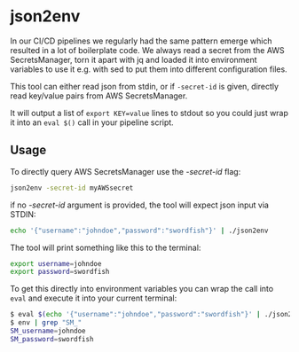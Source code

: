 # json2env

In our CI/CD pipelines we regularly had the same pattern emerge which resulted in a lot of boilerplate code.
We always read a secret from the AWS SecretsManager, torn it apart with jq and loaded it into environment variables to use it e.g. with sed to put them into different configuration files.

This tool can either read json from stdin, or if `-secret-id` is given, directly read key/value pairs from AWS
SecretsManager.

It will output a list of `export KEY=value` lines to stdout so you could  just wrap
it into an `eval $()` call in your pipeline script.

## Usage
To directly query AWS SecretsManager use the *-secret-id* flag:
```bash
json2env -secret-id myAWSsecret
```

if no *-secret-id* argument is provided, the tool will expect json input via STDIN:

```bash
echo '{"username":"johndoe","password":"swordfish"}' | ./json2env             
```

The tool will print something like this to the terminal:
```bash
export username=johndoe
export password=swordfish
```

To get this directly into environment variables you can wrap the call into `eval` and execute it into your current
terminal:

```bash
$ eval $(echo '{"username":"johndoe","password":"swordfish"}' | ./json2env -prefix 'SM_')
$ env | grep "SM_"
SM_username=johndoe
SM_password=swordfish
```
